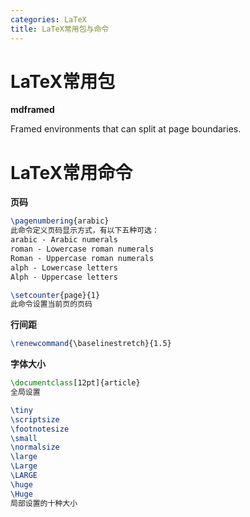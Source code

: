 ```yaml
---
categories: LaTeX
title: LaTeX常用包与命令
---
```


# LaTeX常用包

**mdframed**

Framed environments that can split at page boundaries.

# 

# LaTeX常用命令

**页码**

```latex
\pagenumbering{arabic}
此命令定义页码显示方式，有以下五种可选：
arabic - Arabic numerals
roman - Lowercase roman numerals
Roman - Uppercase roman numerals
alph - Lowercase letters
Alph - Uppercase letters

\setcounter{page}{1}
此命令设置当前页的页码
```

**行间距**

```latex
\renewcommand{\baselinestretch}{1.5}
```

**字体大小**

```latex
\documentclass[12pt]{article}
全局设置

\tiny
\scriptsize
\footnotesize
\small
\normalsize
\large
\Large
\LARGE
\huge
\Huge
局部设置的十种大小
```





